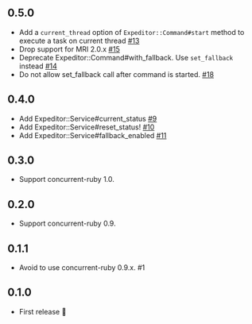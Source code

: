 <!-- ## Master (unreleased) -->

## 0.5.0

- Add a `current_thread` option of `Expeditor::Command#start` method to execute a task on current thread [#13](https://github.com/cookpad/expeditor/pull/13)
- Drop support for MRI 2.0.x [#15](https://github.com/cookpad/expeditor/pull/15)
- Deprecate Expeditor::Command#with_fallback. Use `set_fallback` instead [#14](https://github.com/cookpad/expeditor/pull/14)
- Do not allow set_fallback call after command is started. [#18](https://github.com/cookpad/expeditor/pull/18)

## 0.4.0
- Add Expeditor::Service#current\_status [#9](https://github.com/cookpad/expeditor/issues/9)
- Add Expeditor::Service#reset\_status! [#10](https://github.com/cookpad/expeditor/issues/10)
- Add Expeditor::Service#fallback\_enabled [#11](https://github.com/cookpad/expeditor/issues/11)

## 0.3.0
- Support concurrent-ruby 1.0.

## 0.2.0
- Support concurrent-ruby 0.9.

## 0.1.1
- Avoid to use concurrent-ruby 0.9.x. #1

## 0.1.0
- First release :tada:
